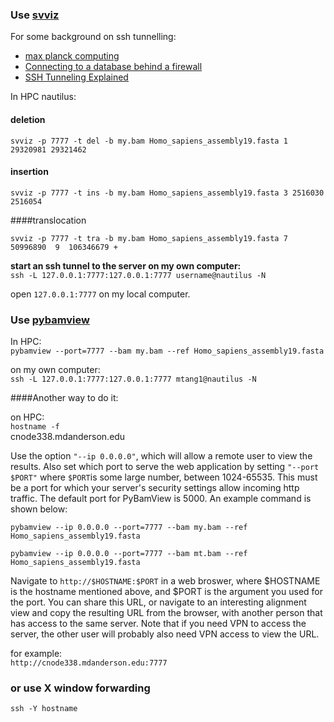 ### Use [svviz](https://github.com/svviz/svviz)

For some background on ssh tunnelling:  
* [max planck computing](http://www.mpcdf.mpg.de/services/network/secure-shell/ssh-tunnelling-port-forwarding)  
* [Connecting to a database behind a firewall](http://blog.trackets.com/2014/05/17/ssh-tunnel-local-and-remote-port-forwarding-explained-with-examples.html)  
* [SSH Tunneling Explained](https://chamibuddhika.wordpress.com/2012/03/21/ssh-tunnelling-explained/)

In HPC nautilus:  

#### deletion
`svviz -p 7777 -t del -b my.bam Homo_sapiens_assembly19.fasta 1 29320981 29321462`

#### insertion
`svviz -p 7777 -t ins -b my.bam Homo_sapiens_assembly19.fasta 3 2516030 2516054`

####translocation

`svviz -p 7777 -t tra -b my.bam Homo_sapiens_assembly19.fasta 7  50996890  9  106346679 +`

**start an ssh tunnel to the server on my own computer:**  
`ssh -L 127.0.0.1:7777:127.0.0.1:7777 username@nautilus -N`

open `127.0.0.1:7777` on my local computer.

### Use [pybamview](http://melissagymrek.com/pybamview/)	

In HPC:  
`pybamview --port=7777 --bam my.bam --ref Homo_sapiens_assembly19.fasta`
 
on my own computer:  
`ssh -L 127.0.0.1:7777:127.0.0.1:7777 mtang1@nautilus -N`


####Another way to do it:

on HPC:  
`hostname -f`  
cnode338.mdanderson.edu


Use the option `"--ip 0.0.0.0"`, which will allow a remote user to view the results. Also set which port to serve the web application by setting `"--port $PORT"` where `$PORT`is some large number, between 1024-65535. This must be a port for which your server's security settings allow incoming http traffic. The default port for PyBamView is 5000. An example command is shown below:

`pybamview --ip 0.0.0.0 --port=7777 --bam my.bam --ref Homo_sapiens_assembly19.fasta`

`pybamview --ip 0.0.0.0 --port=7777 --bam mt.bam --ref Homo_sapiens_assembly19.fasta`

Navigate to `http://$HOSTNAME:$PORT` in a web broswer, where $HOSTNAME is the hostname mentioned above, and $PORT is the argument you used for the port. You can share this URL, or navigate to an interesting alignment view and copy the resulting URL from the browser, with another person that has access to the same server. Note that if you need VPN to access the server, the other user will probably also need VPN access to view the URL.

for example:  
`http://cnode338.mdanderson.edu:7777`

### or use X window forwarding
`ssh -Y hostname`
